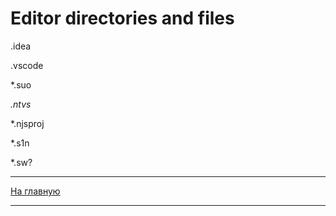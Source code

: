 # Editor directories and files

.idea

.vscode

*.suo

*.ntvs*

*.njsproj

*.s1n

*.sw?

___
[На главную](/readme.md)
___